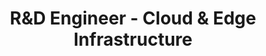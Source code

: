 ---
layout: job
title: R&D Engineer - Cloud & Edge Infrastructure
company: Activeeon
published: true
job_tags:
  - Cloud
  - QA
  - REST
  - Cypress
  - documentation
  - bug tracking
  - 3D software
  - CDI
  - remote
  - hybrid
location:
  city: Biot/Sophia-Antipolis, France
  type: hybrid/remote
position_type: Full-time
contract_type: CDI
# conditions:
#     - label: 💶
#       value: Competitive
language_requirements:
  - label: english
    value: fluent
  - label: french
    value: fluent
application_url: https://www.activeeon.com/about/careers/
date_posted: 2024-12-15
expiration_date: 2025-01-15
experience:
  seniority: mid level
salary_range: based on profile
description: >
  Cintoo is seeking a talented and passionate QA Tester or QA Engineer for a permanent position (CDI).
responsibilities:
  - ·Review specifications to provide constructive feedback to the PO’s team for each sprint
  - Create detailed, comprehensive, and well-structured testing requirements and test cases
  - Perform, plan and execute manual tests, including REST APIs tests (Postman)
  - Maintain and update automatic non regression tests (Cypress)
  - Identify, record, document thoroughly, and track bugs
  - Contribute to the improvement of the testing framework
  - Ensure that automated tests are regularly executed correctly
  - Be a driving force in the continuous improvement process
  - Help troubleshoot issues, contribute to diagnosis and documentation.
requirements:
  - Bachelor’s or master’s degree in computer science, computer engineering, information technology, or a similar degree
  - 3–5 years of experience in software quality assurance within a complex technical system, preferably in the aerospace, defense and military, or 3D BIM industries
  - Experience in writing, executing and monitoring test suites using a variety of technologies and tools (Squash TM, Cypress/VS code, Postman)
  - Experience with Atlassian tools, i.e. Bitbucket, Jira, Confluence, Bamboo
  - Basic knowledge of Git & SQL
  - Strong knowledge of software QA methodologies and processes
  - ISTQB certification
  - Professional level of spoken English & French
nice_to_have:
  - Experience and/or knowledge in 3D, including 3D BIM applications
benefits:
  - monthly team breakfasts
  - sport activitiies
how_to_apply: >
  If you're interested in applying, please visit companies careers page and follow the application process.
---